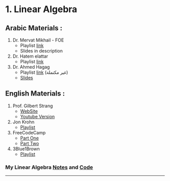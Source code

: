 # 1. **Linear Algebra**
## Arabic Materials :
1. Dr. Mervat Mikhail - FOE
    - Playlist [link](https://youtube.com/playlist?list=PL7snZ0LSsq3gIc4bYM-OnvLZt2KpFvd2_&si=xjRUKnHqM4oCLCaD)
    - Slides in description
2. Dr. Hatem elattar
    - Playlist [link](https://youtube.com/playlist?list=PLJM7jJIw2GC1YBTTSGbFIlBxzY1aUmmJQ&si=grdtfbVqIVfTO1oD)
3. Dr. Ahmed Hagag
    - Playlist [link](https://youtube.com/playlist?list=PLxIvc-MGOs6iQXFnjF_STbhGdrZBphrv_&si=s6MZG-5XXxBcx-ZI) (غير مكتملة)
    - [Slides](https://drive.google.com/drive/folders/1tJPIL9qMxFFL9q0wR_JCYwrz3SWi_Ky7)
  
## English Materials :
1. Prof. Gilbert Strang
    - [WebSite](https://ocw.mit.edu/courses/18-06-linear-algebra-spring-2010/video_galleries/video-lectures/)
    - [Youtube Version](https://youtube.com/playlist?list=PLE7DDD91010BC51F8&si=ADJRg_vq3GXrUopf)
2. Jon Krohn
    - [Playlist](https://youtube.com/playlist?list=PLRDl2inPrWQW1QSWhBU0ki-jq_uElkh2a&si=TRmbXBxQKZWjDoVc)
3. FreeCodeCamp
    - [Part One](https://youtu.be/JnTa9XtvmfI?si=aaeJf7-LyC4_Bquw)
    - [Part Two](https://youtu.be/DJ6YwBN7Ya8?si=gonBohf3x3POWLcq)
4. 3Blue1Brown
    - [Playlist](https://youtube.com/playlist?list=PLZHQObOWTQDPD3MizzM2xVFitgF8hE_ab&si=msCiYaRg394tlvk5)

### My Linear Algebra [Notes](https://github.com/mazen-alasas/ML-Journey/blob/main/1.%20Math/1.%20Linear%20Algebra/Linear%20Algebra%20-%20mazen.pdf) and [Code](https://github.com/mazen-alasas/ML-Journey/blob/main/1.%20Math/1.%20Linear%20Algebra/Linear%20algebra.ipynb)
---

<!-- # 2. Calculus (Differentiation) -->

